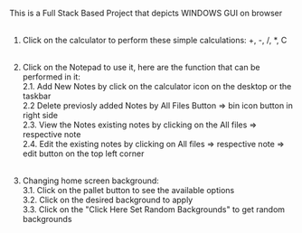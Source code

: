 This is a Full Stack Based Project that depicts WINDOWS GUI on browser <br><br>


1. Click on the calculator to perform these simple calculations: +, -, /, *, C <br><br>


2. Click on the Notepad to use it, here are the function that can be performed in it:<br>
2.1. Add New Notes by click on the calculator icon on the desktop or the taskbar <br>
2.2 Delete previosly added Notes by All Files Button => bin icon button in right side <br>
2.3. View the Notes existing notes by clicking on the All files => respective note <br>
2.4. Edit the existing notes by clicking on All files => respective note => edit button on the top left corner <br><br>

3. Changing home screen background: <br>
3.1. Click on the pallet button to see the available options <br>
3.2. Click on the desired background to apply <br>
3.3. Click on the "Click Here Set Random Backgrounds" to get random backgrounds <br>